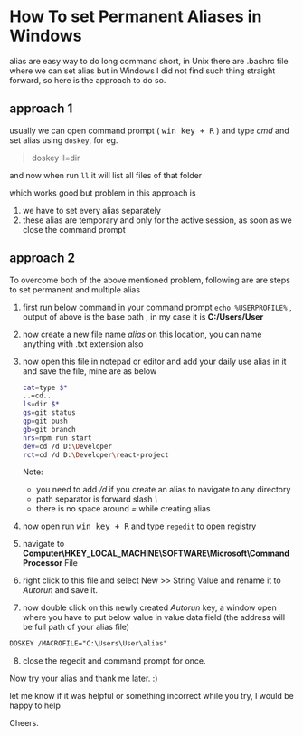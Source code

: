 # How To set Permanent Aliases in Windows

alias are easy way to do long command short, in Unix there are .bashrc file where we can set alias but in Windows I did not find such thing straight forward, so here is the approach to do so.

## approach 1

usually we can open command prompt ( <kbd>win key + R</kbd> ) and type _cmd_ and set alias using `doskey`, for eg.

> doskey ll=dir

and now when run `ll` it will list all files of that folder

which works good but problem in this approach is

1. we have to set every alias separately
2. these alias are temporary and only for the active session, as soon as we close the command prompt

## approach 2

To overcome both of the above mentioned problem, following are are steps to set permanent and multiple alias

1. first run below command in your command prompt `echo %USERPROFILE%` , output of above is the base path , in my case it is **C:/Users/User**

2. now create a new file name _alias_ on this location, you can name anything with .txt extension also

3. now open this file in notepad or editor and add your daily use alias in it and save the file, mine are as below

   ```sh
   cat=type $*
   ..=cd..
   ls=dir $*
   gs=git status
   gp=git push
   gb=git branch
   nrs=npm run start
   dev=cd /d D:\Developer
   rct=cd /d D:\Developer\react-project
   ```

   Note:

   - you need to add _/d_ if you create an alias to navigate to any directory
   - path separator is forward slash _\\_
   - there is no space around _=_ while creating alias

4. now open run <kbd>win key + R</kbd> and type `regedit` to open registry
5. navigate to **Computer\HKEY_LOCAL_MACHINE\SOFTWARE\Microsoft\Command Processor** File
6. right click to this file and select New >> String Value and rename it to _Autorun_ and save it.
7. now double click on this newly created _Autorun_ key, a window open where you have to put below value in value data field (the address will be full path of your alias file)

```txt
DOSKEY /MACROFILE="C:\Users\User\alias"
```

8. close the regedit and command prompt for once.

Now try your alias and thank me later. :)

let me know if it was helpful or something incorrect while you try, I would be happy to help

Cheers.
